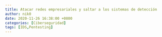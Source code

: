 ```yaml
---
title: Atacar redes empresariales y saltar a los sistemas de detección de intrusos(IDS)
author: nik0
date: 2020-11-26 16:38:00 +0800
categories: [Ciberseguridad]
tags: [IDS,Pentesting]
---
```

